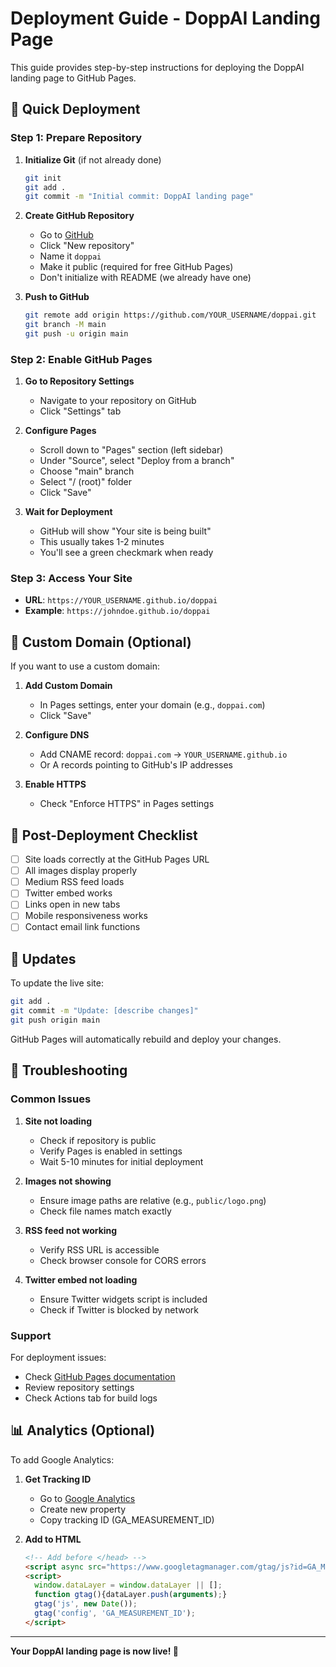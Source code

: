# Deployment Guide - DoppAI Landing Page

This guide provides step-by-step instructions for deploying the DoppAI landing page to GitHub Pages.

## 🚀 Quick Deployment

### Step 1: Prepare Repository

1. **Initialize Git** (if not already done)
   ```bash
   git init
   git add .
   git commit -m "Initial commit: DoppAI landing page"
   ```

2. **Create GitHub Repository**
   - Go to [GitHub](https://github.com)
   - Click "New repository"
   - Name it `doppai`
   - Make it public (required for free GitHub Pages)
   - Don't initialize with README (we already have one)

3. **Push to GitHub**
   ```bash
   git remote add origin https://github.com/YOUR_USERNAME/doppai.git
   git branch -M main
   git push -u origin main
   ```

### Step 2: Enable GitHub Pages

1. **Go to Repository Settings**
   - Navigate to your repository on GitHub
   - Click "Settings" tab

2. **Configure Pages**
   - Scroll down to "Pages" section (left sidebar)
   - Under "Source", select "Deploy from a branch"
   - Choose "main" branch
   - Select "/ (root)" folder
   - Click "Save"

3. **Wait for Deployment**
   - GitHub will show "Your site is being built"
   - This usually takes 1-2 minutes
   - You'll see a green checkmark when ready

### Step 3: Access Your Site

- **URL**: `https://YOUR_USERNAME.github.io/doppai`
- **Example**: `https://johndoe.github.io/doppai`

## 🔧 Custom Domain (Optional)

If you want to use a custom domain:

1. **Add Custom Domain**
   - In Pages settings, enter your domain (e.g., `doppai.com`)
   - Click "Save"

2. **Configure DNS**
   - Add CNAME record: `doppai.com` → `YOUR_USERNAME.github.io`
   - Or A records pointing to GitHub's IP addresses

3. **Enable HTTPS**
   - Check "Enforce HTTPS" in Pages settings

## 📝 Post-Deployment Checklist

- [ ] Site loads correctly at the GitHub Pages URL
- [ ] All images display properly
- [ ] Medium RSS feed loads
- [ ] Twitter embed works
- [ ] Links open in new tabs
- [ ] Mobile responsiveness works
- [ ] Contact email link functions

## 🔄 Updates

To update the live site:

```bash
git add .
git commit -m "Update: [describe changes]"
git push origin main
```

GitHub Pages will automatically rebuild and deploy your changes.

## 🐛 Troubleshooting

### Common Issues

1. **Site not loading**
   - Check if repository is public
   - Verify Pages is enabled in settings
   - Wait 5-10 minutes for initial deployment

2. **Images not showing**
   - Ensure image paths are relative (e.g., `public/logo.png`)
   - Check file names match exactly

3. **RSS feed not working**
   - Verify RSS URL is accessible
   - Check browser console for CORS errors

4. **Twitter embed not loading**
   - Ensure Twitter widgets script is included
   - Check if Twitter is blocked by network

### Support

For deployment issues:
- Check [GitHub Pages documentation](https://pages.github.com/)
- Review repository settings
- Check Actions tab for build logs

## 📊 Analytics (Optional)

To add Google Analytics:

1. **Get Tracking ID**
   - Go to [Google Analytics](https://analytics.google.com/)
   - Create new property
   - Copy tracking ID (GA_MEASUREMENT_ID)

2. **Add to HTML**
   ```html
   <!-- Add before </head> -->
   <script async src="https://www.googletagmanager.com/gtag/js?id=GA_MEASUREMENT_ID"></script>
   <script>
     window.dataLayer = window.dataLayer || [];
     function gtag(){dataLayer.push(arguments);}
     gtag('js', new Date());
     gtag('config', 'GA_MEASUREMENT_ID');
   </script>
   ```

---

**Your DoppAI landing page is now live! 🎉** 